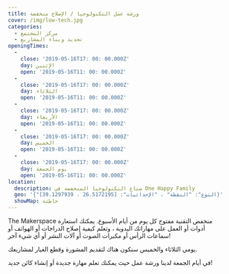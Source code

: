 ```yaml
---
title: ورشة عمل التكنولوجيا / الإصلاح منخفضة
cover: /img/low-tech.jpg
categories:
  - مركز المجتمع
  - تحديد وبناء المشاريع
openingTimes:
  - 
    close: '2019-05-16T17: 00: 00.000Z'
    day: الإثنين
    open: '2019-05-16T11: 00: 00.000Z'
  - 
    close: '2019-05-16T17: 00: 00.000Z'
    day: الثلاثاء
    open: '2019-05-16T11: 00: 00.000Z'
  - 
    close: '2019-05-16T17: 00: 00.000Z'
    day: الأربعاء
    open: '2019-05-16T11: 00: 00.000Z'
  - 
    close: '2019-05-16T17: 00: 00.000Z'
    day: الخميس
    open: '2019-05-16T11: 00: 00.000Z'
  - 
    close: '2019-05-16T17: 00: 00.000Z'
    day: يوم الجمعة
    open: '2019-05-16T11: 00: 00.000Z'
location:
  description: صناع التكنولوجيا المنخفضة في One Happy Family
  geo: '{"النوع": "النقطة" ، "الإحداثيات": [26.5172195 ، 39.1297939]}'
  showMap: خاطئة
---
```


The Makerspace منخفض التقنية مفتوح كل يوم من أيام الأسبوع. يمكنك استعارة أدوات أو العمل على مهاراتك اليدوية ، وتعلم كيفية إصلاح الدراجات أو الهواتف أو سماعات الرأس أو مكبرات الصوت أو آلات النشر أو أي شيء آخر!

يومي الثلاثاء والخميس سنكون هناك لتقديم المشورة وقطع الغيار لمشاريعك.

في أيام الجمعة لدينا ورشة عمل حيث يمكنك تعلم مهارة جديدة أو إنشاء كائن جديد!